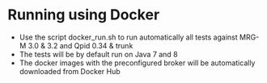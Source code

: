 # Running using Docker
- Use the script docker_run.sh to run automatically all tests against MRG-M 3.0 & 3.2 and Qpid 0.34 & trunk
- The tests will be by default run on Java 7 and 8
- The docker images with the preconfigured broker will be automatically downloaded from Docker Hub
